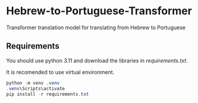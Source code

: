 # Hebrew-to-Portuguese-Transformer
Transformer translation model for translating from Hebrew to Portuguese

## Requirements
You should use python 3.11 and download the libraries in _requirements.txt_.

It is recomended to use virtual environment.
```powershell
python -m venv .venv
.venv\Scripts\activate
pip install -r requirements.txt
```

